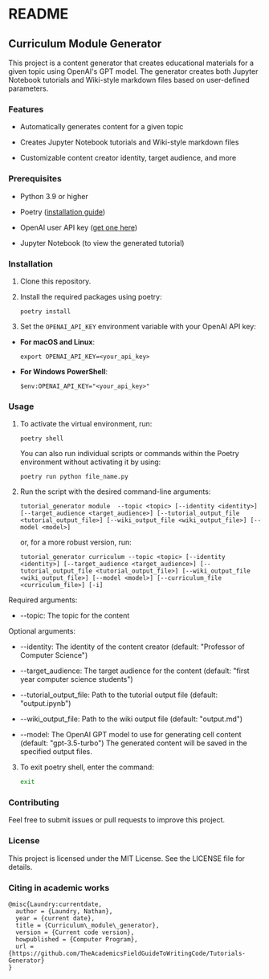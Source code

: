 # README

## Curriculum Module Generator

This project is a content generator that creates educational materials for a given topic using OpenAI's GPT model. The generator creates both Jupyter Notebook tutorials and Wiki-style markdown files based on user-defined parameters.

### Features

* Automatically generates content for a given topic

* Creates Jupyter Notebook tutorials and Wiki-style markdown files

* Customizable content creator identity, target audience, and more

### Prerequisites

* Python 3.9 or higher

* Poetry ([installation guide](https://pypi.org/project/poetry/))

* OpenAI user API key ([get one here](https://platform.openai.com/settings/profile?tab=api-keys))

* Jupyter Notebook (to view the generated tutorial)

### Installation

1. Clone this repository.

2. Install the required packages using poetry:

    ```
    poetry install
    ```

3. Set the `OPENAI_API_KEY` environment variable with your OpenAI API key:

- **For macOS and Linux**:

    ```
    export OPENAI_API_KEY=<your_api_key>
    ```

- **For Windows PowerShell**:

    ```
    $env:OPENAI_API_KEY="<your_api_key>"
    ```

### Usage

1. To activate the virtual environment, run:

    ```
    poetry shell
    ```

    You can also run individual scripts or commands within the Poetry environment without activating it by using:

    ```
    poetry run python file_name.py
    ```

2. Run the script with the desired command-line arguments:

    ```
    tutorial_generator module  --topic <topic> [--identity <identity>] [--target_audience <target_audience>] [--tutorial_output_file <tutorial_output_file>] [--wiki_output_file <wiki_output_file>] [--model <model>]
    ```
    or, for a more robust version, run:

    ```
    tutorial_generator curriculum --topic <topic> [--identity <identity>] [--target_audience <target_audience>] [--tutorial_output_file <tutorial_output_file>] [--wiki_output_file <wiki_output_file>] [--model <model>] [--curriculum_file <curriculum_file>] [-i]
    ```

Required arguments:

* --topic: The topic for the content

Optional arguments:

* --identity: The identity of the content creator (default: "Professor of Computer Science")

* --target_audience: The target audience for the content (default: "first year computer science students")

* --tutorial_output_file: Path to the tutorial output file (default: "output.ipynb")

* --wiki_output_file: Path to the wiki output file (default: "output.md")

* --model: The OpenAI GPT model to use for generating cell content (default: "gpt-3.5-turbo")
The generated content will be saved in the specified output files.

3. To exit poetry shell, enter the command:

    ```bash
    exit
    ```

### Contributing
Feel free to submit issues or pull requests to improve this project.

### License
This project is licensed under the MIT License. See the LICENSE file for details.

### Citing in academic works

```
@misc{Laundry:currentdate,
  author = {Laundry, Nathan},
  year = {current date},
  title = {Curriculum\_module\_generator},
  version = {Current code version},
  howpublished = {Computer Program},
  url = {https://github.com/TheAcademicsFieldGuideToWritingCode/Tutorials-Generator}
}
```
